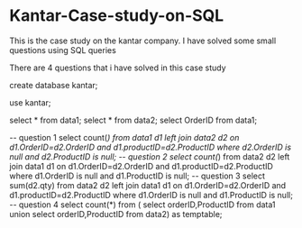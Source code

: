 # Kantar-Case-study-on-SQL
This is the case study on the kantar company. I have solved some small questions using SQL queries 

There are 4 questions that i have solved in this case study 

create database kantar;

use kantar;

select * from data1;
select * from data2;
select OrderID from data1;


-- question 1
select count(*)
from data1 d1 left join data2 d2 on d1.OrderID=d2.OrderID and d1.productID=d2.ProductID
where d2.OrderID is null and d2.ProductID is null;
-- question 2
select count(*)
from data2 d2 left join data1 d1 on d1.OrderID=d2.OrderID and d1.productID=d2.ProductID
where d1.OrderID is null and d1.ProductID is null;
-- question 3
select sum(d2.qty)
from data2 d2 left join data1 d1 on d1.OrderID=d2.OrderID and d1.productID=d2.ProductID
where d1.OrderID is null and d1.ProductID is null;
-- question 4
select count(*)
from 
(
select orderID,ProductID
from data1
union
select orderID,ProductID
from data2) as temptable;
